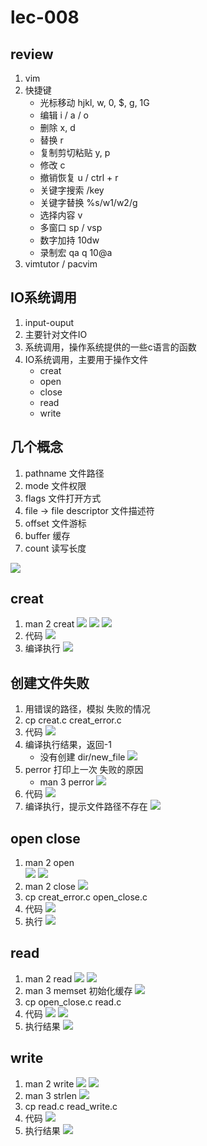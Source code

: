 # lec-008

## review
1. vim
2. 快捷键
   - 光标移动  hjkl, w, 0, $, g, 1G
   - 编辑 i / a / o
   - 删除 x, d
   - 替换 r
   - 复制剪切粘贴 y, p
   - 修改 c
   - 撤销恢复 u / ctrl + r 
   - 关键字搜索  /key
   - 关键字替换  %s/w1/w2/g
   - 选择内容 v 
   - 多窗口 sp / vsp 
   - 数字加持  10dw
   - 录制宏  qa  q  10@a
3. vimtutor / pacvim

## IO系统调用
1. input-ouput
2. 主要针对文件IO 
3. 系统调用，操作系统提供的一些c语言的函数
4. IO系统调用，主要用于操作文件
   - creat
   - open
   - close
   - read 
   - write 

## 几个概念 
1. pathname 文件路径 
2. mode 文件权限
3. flags 文件打开方式
4. file -> file descriptor  文件描述符 
5. offset 文件游标
6. buffer 缓存 
7. count 读写长度 

![](fig/io.png)


## creat 
1. man 2 creat
   ![](fig/2023-04-06-08-21-46.png)
   ![](fig/2023-04-06-08-22-54.png)
   ![](fig/2023-04-06-08-23-39.png)
2. 代码 
   ![](fig/2023-04-06-08-34-19.png)
3. 编译执行
   ![](fig/2023-04-06-08-35-30.png)

## 创建文件失败
1. 用错误的路径，模拟 失败的情况
2. cp creat.c  creat_error.c 
3. 代码 
   ![](fig/2023-04-06-08-39-14.png)
4. 编译执行结果，返回-1 
   - 没有创建 dir/new_file 
   ![](fig/2023-04-06-08-39-57.png)
5. perror 打印上一次 失败的原因 
   - man 3 perror 
   ![](fig/2023-04-06-08-41-30.png)
6. 代码 
   ![](fig/2023-04-06-08-45-03.png)
7. 编译执行，提示文件路径不存在
   ![](fig/2023-04-06-08-45-24.png)

## open close 
1. man 2 open  
   ![](fig/2023-04-06-08-56-41.png)
   ![](fig/2023-04-06-08-57-50.png)
2. man 2 close
   ![](fig/2023-04-06-08-59-15.png)
3. cp creat_error.c open_close.c 
4. 代码
   ![](fig/2023-04-06-09-05-21.png)
5. 执行 
   ![](fig/2023-04-06-09-05-44.png)

## read 
1. man 2 read 
   ![](fig/2023-04-06-09-07-35.png)
   ![](fig/2023-04-06-09-08-20.png)
2. man 3 memset 初始化缓存 
   ![](fig/2023-04-06-09-13-02.png)
3. cp open_close.c read.c 
4. 代码 
   ![](fig/2023-04-06-09-21-25.png)
   ![](fig/2023-04-06-09-21-57.png)
5. 执行结果
   ![](fig/2023-04-06-09-22-42.png)

## write 
1. man 2 write 
   ![](fig/2023-04-06-09-25-09.png)
   ![](fig/2023-04-06-09-26-47.png)
2. man 3 strlen 
   ![](fig/2023-04-06-09-32-09.png)
3. cp read.c read_write.c 
4. 代码
   ![](fig/2023-04-06-09-36-51.png)
5. 执行结果
   ![](fig/2023-04-06-09-36-02.png)